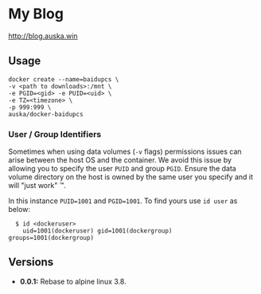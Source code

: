 # My Blog
http://blog.auska.win

## Usage

```
docker create --name=baidupcs \
-v <path to downloads>:/mnt \
-e PGID=<gid> -e PUID=<uid> \
-e TZ=<timezone> \
-p 999:999 \
auska/docker-baidupcs
```

### User / Group Identifiers

Sometimes when using data volumes (`-v` flags) permissions issues can arise between the host OS and the container. We avoid this issue by allowing you to specify the user `PUID` and group `PGID`. Ensure the data volume directory on the host is owned by the same user you specify and it will "just work" ™.

In this instance `PUID=1001` and `PGID=1001`. To find yours use `id user` as below:

```
  $ id <dockeruser>
    uid=1001(dockeruser) gid=1001(dockergroup) groups=1001(dockergroup)
```

## Versions

+ **0.0.1:** Rebase to alpine linux 3.8.